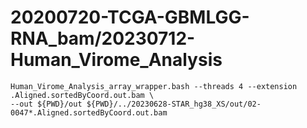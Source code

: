 
#	20200720-TCGA-GBMLGG-RNA_bam/20230712-Human_Virome_Analysis


```
Human_Virome_Analysis_array_wrapper.bash --threads 4 --extension .Aligned.sortedByCoord.out.bam \
--out ${PWD}/out ${PWD}/../20230628-STAR_hg38_XS/out/02-0047*.Aligned.sortedByCoord.out.bam 




```



